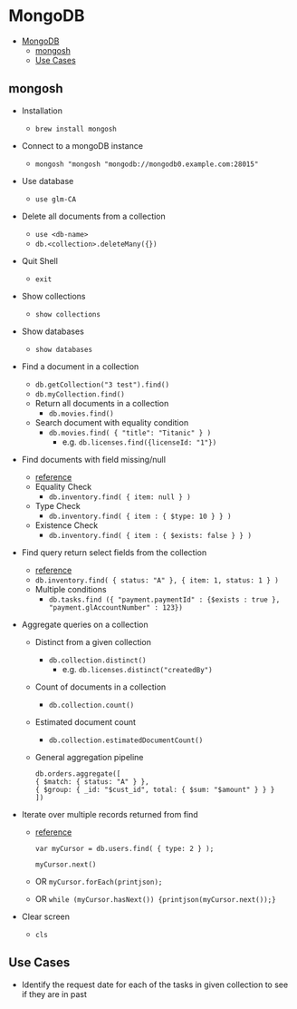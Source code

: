 # MongoDB

- [MongoDB](#mongodb)
  - [mongosh](#mongosh)
  - [Use Cases](#use-cases)

## mongosh

- Installation
  - `brew install mongosh`
- Connect to a mongoDB instance
  - `mongosh "mongosh "mongodb://mongodb0.example.com:28015"`
- Use database
  - `use glm-CA`
- Delete all documents from a collection
  - `use <db-name>`
  - `db.<collection>.deleteMany({})`
- Quit Shell
  - `exit`
- Show collections
  - `show collections`
- Show databases
  - `show databases`
- Find a document in a collection
  - `db.getCollection("3 test").find()`
  - `db.myCollection.find()`
  - Return all documents in a collection
    - `db.movies.find()`
  - Search document with equality condition
    - `db.movies.find( { "title": "Titanic" } )`
      - e.g. `db.licenses.find({licenseId: "1"})`
- Find documents with field missing/null
  - [reference](https://docs.mongodb.com/manual/tutorial/query-for-null-fields/)
  - Equality Check
    - `db.inventory.find( { item: null } )`
  - Type Check
    - `db.inventory.find( { item : { $type: 10 } } )`
  - Existence Check
    - `db.inventory.find( { item : { $exists: false } } )`
- Find query return select fields from the collection
  - [reference](https://docs.mongodb.com/manual/tutorial/project-fields-from-query-results/)
  - `db.inventory.find( { status: "A" }, { item: 1, status: 1 } )`
  - Multiple conditions
    - `db.tasks.find ({ "payment.paymentId" : {$exists : true }, "payment.glAccountNumber" : 123})`
- Aggregate queries on a collection
  - Distinct from a given collection
    - `db.collection.distinct()`
      - e.g. `db.licenses.distinct("createdBy")`
  - Count of documents in a collection
    - `db.collection.count()`
  - Estimated document count
    - `db.collection.estimatedDocumentCount()`
  - General aggregation pipeline

    ```mongosh
    db.orders.aggregate([
    { $match: { status: "A" } },
    { $group: { _id: "$cust_id", total: { $sum: "$amount" } } }
    ])
    ```

- Iterate over multiple records returned from find
  - [reference](https://docs.mongodb.com/manual/tutorial/iterate-a-cursor/)

    ```mongosh
    var myCursor = db.users.find( { type: 2 } );

    myCursor.next()
    ```

  - OR `myCursor.forEach(printjson);`
  - OR `while (myCursor.hasNext()) {printjson(myCursor.next());}`

- Clear screen
  - `cls`

## Use Cases

- Identify the request date for each of the tasks in given collection to see if they are in past
